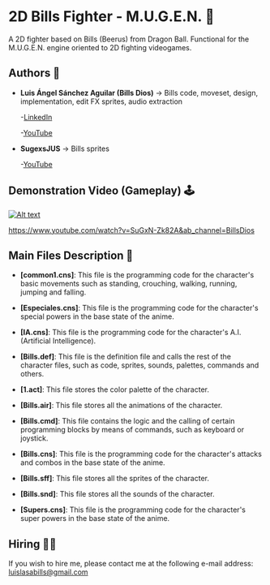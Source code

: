 # 2D Bills Fighter - M.U.G.E.N. 🥋
A 2D fighter based on Bills (Beerus) from Dragon Ball. Functional for the M.U.G.E.N. engine oriented to 2D fighting videogames.

## Authors 👤
* **Luis Ángel Sánchez Aguilar (Bills Dios)** -> Bills code, moveset, design, implementation, edit FX sprites, audio extraction

    -[LinkedIn](https://www.linkedin.com/in/sanchezluismachinelearning/)
    
    -[YouTube](https://www.youtube.com/@billsdios)

* **SugexsJUS** -> Bills sprites

    -[YouTube](https://www.youtube.com/channel/UCDZwHbT0k4LHWT4PV2jqyVA)

## Demonstration Video (Gameplay) 🕹

[![Alt text](https://img.youtube.com/vi/SuGxN-Zk82A/0.jpg)](https://www.youtube.com/watch?v=SuGxN-Zk82A&ab_channel=BillsDios)

https://www.youtube.com/watch?v=SuGxN-Zk82A&ab_channel=BillsDios

## Main Files Description 📘

* **[common1.cns]**: This file is the programming code for the character's basic movements such as standing, crouching, walking, running, jumping and falling.

* **[Especiales.cns]**: This file is the programming code for the character's special powers in the base state of the anime.

* **[IA.cns]**: This file is the programming code for the character's A.I. (Artificial Intelligence).

* **[Bills.def]**: This file is the definition file and calls the rest of the character files, such as code, sprites, sounds, palettes, commands and others.

* **[1.act]**: This file stores the color palette of the character.

* **[Bills.air]**: This file stores all the animations of the character.

* **[Bills.cmd]**: This file contains the logic and the calling of certain programming blocks by means of commands, such as keyboard or joystick.

* **[Bills.cns]**: This file is the programming code for the character's attacks and combos in the base state of the anime.

* **[Bills.sff]**: This file stores all the sprites of the character.

* **[Bills.snd]**: This file stores all the sounds of the character.

* **[Supers.cns]**: This file is the programming code for the character's super powers in the base state of the anime.

## Hiring 🤝🏿

If you wish to hire me, please contact me at the following e-mail address: luislasabills@gmail.com

